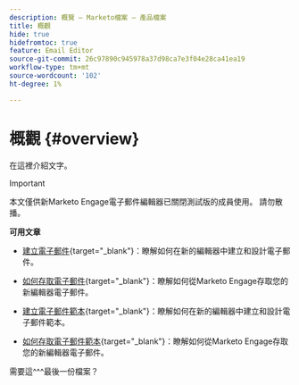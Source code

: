 ```yaml
---
description: 概覽 — Marketo檔案 — 產品檔案
title: 概觀
hide: true
hidefromtoc: true
feature: Email Editor
source-git-commit: 26c97890c945978a37d98ca7e3f04e28ca41ea19
workflow-type: tm+mt
source-wordcount: '102'
ht-degree: 1%

---
```


# 概觀 {#overview}

在這裡介紹文字。

>[!IMPORTANT]
>
>本文僅供新Marketo Engage電子郵件編輯器已關閉測試版的成員使用。 請勿散播。

**可用文章**

* [建立電子郵件](/help/marketo/product-docs/email-marketing/general/beta-new-email-editor/create-an-email.md){target="_blank"}：瞭解如何在新的編輯器中建立和設計電子郵件。

* [如何存取電子郵件](/help/marketo/product-docs/email-marketing/general/beta-new-email-editor/how-to-access-an-email.md){target="_blank"}：瞭解如何從Marketo Engage存取您的新編輯器電子郵件。

* [建立電子郵件範本](/help/marketo/product-docs/email-marketing/general/beta-new-email-editor/create-an-email-template.md){target="_blank"}：瞭解如何在新的編輯器中建立和設計電子郵件範本。

* [如何存取電子郵件範本](/help/marketo/product-docs/email-marketing/general/beta-new-email-editor/how-to-access-an-email-template.md){target="_blank"}：瞭解如何從Marketo Engage存取您的新編輯器電子郵件。

需要這^^^最後一份檔案？
